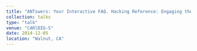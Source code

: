 ```yaml
---
title: "ANTswers: Your Interactive FAQ. Hacking Reference: Engaging the "Whole Student“"
collection: talks
type: "talk"
venue: "CARlDIG-S"
date: 2014-12-05
location: "Walnut, CA"
---
```

